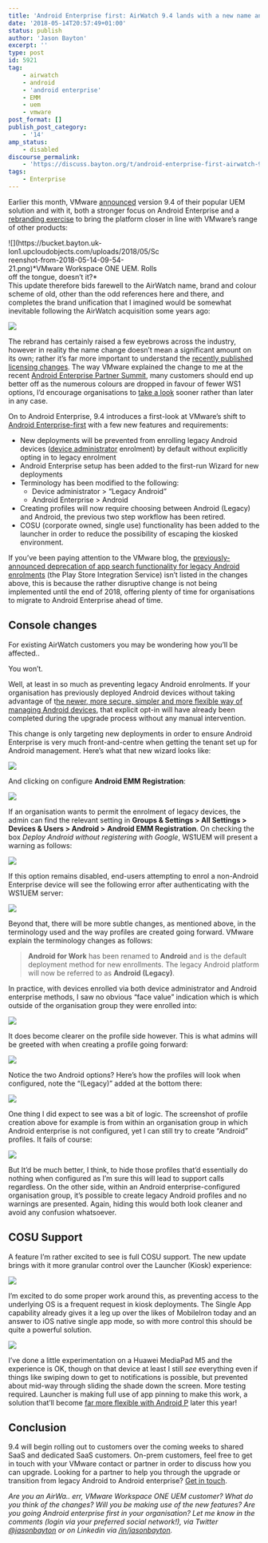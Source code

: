 ```yaml
---
title: 'Android Enterprise first: AirWatch 9.4 lands with a new name and focus'
date: '2018-05-14T20:57:49+01:00'
status: publish
author: 'Jason Bayton'
excerpt: ''
type: post
id: 5921
tag:
    - airwatch
    - android
    - 'android enterprise'
    - EMM
    - uem
    - vmware
post_format: []
publish_post_category:
    - '14'
amp_status:
    - disabled
discourse_permalink:
    - 'https://discuss.bayton.org/t/android-enterprise-first-airwatch-9-4-lands-with-a-new-name-and-focus/133'
tags:
    - Enterprise
---
```

Earlier this month, VMware [announced](https://docs.vmware.com/en/VMware-Workspace-ONE-UEM/9.4/rn/workspace-one-uem-94-release-notes.html) version 9.4 of their popular UEM solution and with it, both a stronger focus on Android Enterprise and a [rebranding exercise](https://support.air-watch.com/articles/360000953347) to bring the platform closer in line with VMware’s range of other products:

<div class="wp-caption alignnone" id="attachment_5927" style="width: 305px">![](https://bucket.bayton.uk-lon1.upcloudobjects.com/uploads/2018/05/Screenshot-from-2018-05-14-09-54-21.png)*VMware Workspace ONE UEM. Rolls off the tongue, doesn’t it?*

</div>This update therefore bids farewell to the AirWatch name, brand and colour scheme of old, other than the odd references here and there, and completes the brand unification that I imagined would be somewhat inevitable following the AirWatch acquisition some years ago:

![](https://bucket.bayton.uk-lon1.upcloudobjects.com/uploads/2018/05/Screenshot-2018-5-18-Getting-Started-Getting-Started.png)

The rebrand has certainly raised a few eyebrows across the industry, however in reality the name change doesn’t mean a significant amount on its own; rather it’s far more important to understand the [recently published licensing changes](https://support.air-watch.com/articles/360003860514). The way VMware explained the change to me at the recent [Android Enterprise Partner Summit](/2018/05/live-android-enterprise-partner-summit-2018/), many customers should end up better off as the numerous colours are dropped in favour of fewer WS1 options, I’d encourage organisations to [take a look](https://www.vmware.com/products/workspace-one.html#pricing) sooner rather than later in any case.

On to Android Enterprise, 9.4 introduces a first-look at VMware’s shift to [Android Enterprise-first](https://blogs.vmware.com/euc/2017/12/android-enterprise-front-center.html) with a few new features and requirements:

- New deployments will be prevented from enrolling legacy Android devices ([device administrator](/android/android-glossary/#device-administrator) enrolment) by default without explicitly opting in to legacy enrolment
- Android Enterprise setup has been added to the first-run Wizard for new deployments
- Terminology has been modified to the following: 
  - Device administrator &gt; “Legacy Android”
  - Android Enterprise &gt; Android
- Creating profiles will now require choosing between Android (Legacy) and Android, the previous two step workflow has been retired.
- COSU (corporate owned, single use) functionality has been added to the launcher in order to reduce the possibility of escaping the kiosked environment.

If you’ve been paying attention to the VMware blog, the [previously-announced deprecation of app search functionality for legacy Android enrolments](https://support.air-watch.com/articles/115015773788) (the Play Store Integration Service) isn’t listed in the changes above, this is because the rather disruptive change is not being implemented until the end of 2018, offering plenty of time for organisations to migrate to Android Enterprise ahead of time.

Console changes
---------------

For existing AirWatch customers you may be wondering how you’ll be affected..

You won’t.

Well, at least in so much as preventing legacy Android enrolments. If your organisation has previously deployed Android devices without taking advantage of t[he newer, more secure, simpler and more flexible way of managing Android devices](/android/what-is-android-enterprise-and-why-is-it-used/), that explicit opt-in will have already been completed during the upgrade process without any manual intervention.

This change is only targeting new deployments in order to ensure Android Enterprise is very much front-and-centre when getting the tenant set up for Android management. Here’s what that new wizard looks like:

![](https://bucket.bayton.uk-lon1.upcloudobjects.com/uploads/2018/05/Screenshot-2018-5-18-Getting-Started-Workspace-ONE.png)

And clicking on configure **Android EMM Registration**:

![](https://bucket.bayton.uk-lon1.upcloudobjects.com/uploads/2018/05/Screenshot-from-2018-05-14-10-06-09.png)

If an organisation wants to permit the enrolment of legacy devices, the admin can find the relevant setting in **Groups &amp; Settings &gt; All Settings &gt; Devices &amp; Users &gt; Android &gt;** **Android EMM Registration**. On checking the box *Deploy Android without registering with Google*, WS1UEM will present a warning as follows:

![](https://bucket.bayton.uk-lon1.upcloudobjects.com/uploads/2018/05/Screenshot-from-2018-05-14-10-08-07.png)

If this option remains disabled, end-users attempting to enrol a non-Android Enterprise device will see the following error after authenticating with the WS1UEM server:

![](https://bucket.bayton.uk-lon1.upcloudobjects.com/uploads/2018/05/Screenshot_20180514-103002.jpg)

Beyond that, there will be more subtle changes, as mentioned above, in the terminology used and the way profiles are created going forward. VMware explain the terminology changes as follows:

> **Android for Work** has been renamed to **Android** and is the default deployment method for new enrollments. The legacy Android platform will now be referred to as **Android (Legacy)**.

In practice, with devices enrolled via both device administrator and Android enterprise methods, I saw no obvious “face value” indication which is which outside of the organisation group they were enrolled into:

![](https://bucket.bayton.uk-lon1.upcloudobjects.com/uploads/2018/05/Screenshot-from-2018-05-14-10-42-22.png)

It does become clearer on the profile side however. This is what admins will be greeted with when creating a profile going forward:

![](https://bucket.bayton.uk-lon1.upcloudobjects.com/uploads/2018/05/Screenshot-from-2018-05-14-10-44-10.png)

Notice the two Android options? Here’s how the profiles will look when configured, note the “(Legacy)” added at the bottom there:

![](https://bucket.bayton.uk-lon1.upcloudobjects.com/uploads/2018/05/Screenshot-from-2018-05-14-10-51-11.png)

One thing I did expect to see was a bit of logic. The screenshot of profile creation above for example is from within an organisation group in which Android enterprise is not configured, yet I can still try to create “Android” profiles. It fails of course:

![](https://bucket.bayton.uk-lon1.upcloudobjects.com/uploads/2018/05/Screenshot-from-2018-05-14-10-46-58.png)

But It’d be much better, I think, to hide those profiles that’d essentially do nothing when configured as I’m sure this will lead to support calls regardless. On the other side, within an Android enterprise-configured organisation group, it’s possible to create legacy Android profiles and no warnings are presented. Again, hiding this would both look cleaner and avoid any confusion whatsoever.

COSU Support
------------

A feature I’m rather excited to see is full COSU support. The new update brings with it more granular control over the Launcher (Kiosk) experience:

![](https://bucket.bayton.uk-lon1.upcloudobjects.com/uploads/2018/05/Screenshot-from-2018-05-14-11-59-49.png)

I’m excited to do some proper work around this, as preventing access to the underlying OS is a frequent request in kiosk deployments. The Single App capability already gives it a leg up over the likes of MobileIron today and an answer to iOS native single app mode, so with more control this should be quite a powerful solution.

![](https://bucket.bayton.uk-lon1.upcloudobjects.com/uploads/2018/05/Screenshot_20180514-121958.jpg)

I’ve done a little experimentation on a Huawei MediaPad M5 and the experience is OK, though on that device at least I still *see* everything even if things like swiping down to get to notifications is possible, but prevented about mid-way through sliding the shade down the screen. More testing required. Launcher is making full use of app pinning to make this work, a solution that’ll become [far more flexible with Android P](/2018/03/android-p-demonstrates-googles-focus-on-the-enterprise/) later this year!

Conclusion
----------

9.4 will begin rolling out to customers over the coming weeks to shared SaaS and dedicated SaaS customers. On-prem customers, feel free to get in touch with your VMware contact or partner in order to discuss how you can upgrade. Looking for a partner to help you through the upgrade or transition from legacy Android to Android enterprise? [Get in touch](/contact).

*Are you an AirWa.. err, VMware Workspace ONE UEM customer? What do you think of the changes? Will you be making use of the new features? Are you going Android enterprise first in your organisation? Let me know in the comments (login via your preferred social network!), via Twitter [@jasonbayton](https://twitter.com/jasonbayton) or on Linkedin via [/in/jasonbayton](https://linkedin.com/in/jasonbayton).*